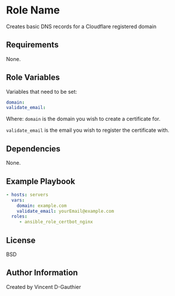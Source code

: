 Role Name
=========

Creates basic DNS records for a Cloudflare registered domain

Requirements
------------

None.

Role Variables
--------------

Variables that need to be set:
```yaml
domain: 
validate_email: 
```

Where: 
`domain` is the domain you wish to create a certificate for.

`validate_email` is the email you wish to register the certificate with. 

Dependencies
------------

None.

Example Playbook
----------------

```yaml
- hosts: servers
  vars:
    domain: example.com 
    validate_email: yourEmail@example.com 
  roles:
     - ansible_role_certbot_nginx
```

License
-------

BSD

Author Information
------------------

Created by Vincent D-Gauthier
